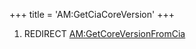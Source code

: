 +++
title = 'AM:GetCiaCoreVersion'
+++

1.  REDIRECT
    [AM:GetCoreVersionFromCia](AM:GetCoreVersionFromCia "wikilink")